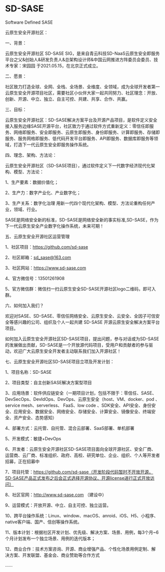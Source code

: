 # SD-SASE
Software Defined SASE

云原生安全开源社区：

一、背景：

云原生安全开源社区 SD-SASE SIG，是来自青云科技SD-NaaS云原生安全即服务平台之父&创始人&研发负责人&总架构设计师&中国云网推进方阵委员会委员、技术专家：宋园园 于2021.05.15，在北京正式成立。

二、愿景：

社区致力打造全球、全网、全栈、全场景、全维度、全领域，成为全球开发者第一️云原生安全开源项目社区，需要社区小伙伴大家一起共同努力、社区理念：开放、创新、开源、中立、独立、自主可控、共建、共享、合作、共赢。

三、目标：

云原生安全开源社区：SD-SASE解决方案平台及开源产品项目，是软件定义安全接入服务边缘SASE开源平台，社区致力于通过软件方式重新定义：零信任即服务、网络即服务、安全即服务、云原生即服务、身份即服务、计算即服务、存储即服务、服务网格即服务、低代码开发平台即服务、API即服务、数据库即服务等领域，打造下一代云原生安全即服务操作系统。

四、理念、架构、方法论：

云原生安全开源社区（SD-SASE项目），通过软件定义下一代数字经济现代化架构、模型、方法论： 

1、生产要素：数据价值化；

2、生产力：数字产业化、产业数字化；

3、生产关系：数字化治理 用新一代四个现代化架构、模型、方法论重构任何产业，领域、行业。

SASE是网络安全新的标准，SD-SASE是网络安全新的事实标准,SD-SASE，作为下一代云原生安全产业数字化操作系统，未来可期！


五、云原生安全开源社区运营管理

1、社区项目：https://github.com/sd-sase

2、社区邮箱：sd_sase@163.com

3、社区网站：https://www.sd-sase.com

4、官方微信号：13501261908

5、官方微信群：微信扫一扫云原生安全SD-SASE开源社区logo二维码，即可入群。

六、如何加入我们？

欢迎对SASE、SD-SASE、零信任网络安全、云原生安全、云安全、全因子可信安全等感兴趣的公司、组织及个人一起共建 SD-SASE 开源云原生安全解决方案平台项目。

如何加入云原生安全开源社区SD-SASE项目，提出问题，参与对话或为SD-SASE的发展做出贡献，SD-SASE是一个开放源代码项目，受用户和贡献者的参与驱动，欢迎广大云原生安全开发者主动联系我们加入开源社区！



七、云原生安全开源社区SD-SASE项目立项及开发计划：

1、项目名称：SD-SASE

2、项目类型：自主创新SASE解决方案型项目

3、应用场景：软件供应链安全（一期项目计划，包括不限于：零信任、SASE、DevSecOps、DevIdOps、DevOps、云原生安全（host、VM、docker、pod 、service mesh、serverless、 FaaS、low code 、SDK安全、API安全、身份安全、应用安全、数据安全、网络安全、存储安全、计算安全、镜像安全、终端安全、资产安全、态势感知）

4、部署方式：云托管、自托管、混合云部署、SaaS部署、单机部署

5、开发模式：敏捷+DevOps

6、开发者：云原生安全开源社区SD-SASE项目面向全球开源社区、安全厂商、运营商、云厂商、标准组织、政府、高校、研究单位、企业、组织、个人等开发者招募，正在招募中

7、项目托管：https://github.com/sd-sase（开发阶段代码暂时不开放开源，SD-SASE产品正式发布之后会正式选择开源协议、开源license进行正式开放访问）

8、社区官网：http://www.sd-sase.com （建设中）

9、运营模式：开放开源、中立、自主可控、独立运营。

10、跨平台操作系统：Linux、window、macOS、anroid、iOS、H5、小程序、native客户端、国产、信创等操作系统。

11、版本计划：根据社区开发计划、优先级、解决方案、场景、用例，每3个月~6个月计划发布一个独立场景、用例的迭代版本；

12、商业合作：技术方案咨询、开源、商业增强产品、个性化场景用例定制、解决方案、开发联盟、基金会、商业赞助等合作方式

......




